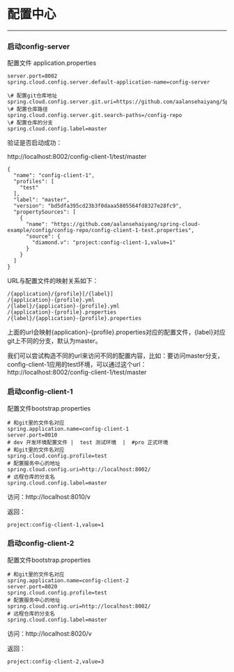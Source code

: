 # 配置中心

---

### 启动config-server

配置文件 application.properties

```
server.port=8002
spring.cloud.config.server.default-application-name=config-server

\# 配置git仓库地址
spring.cloud.config.server.git.uri=https://github.com/aalansehaiyang/SpringCloudConfig.git
\# 配置仓库路径
spring.cloud.config.server.git.search-paths=/config-repo
\# 配置仓库的分支
spring.cloud.config.label=master
```


验证是否启动成功：

http://localhost:8002/config-client-1/test/master

```
{
  "name": "config-client-1",
  "profiles": [
    "test"
  ],
  "label": "master",
  "version": "bd5dfa395cd23b3f0daaa5805564fd8327e28fc9",
  "propertySources": [
    {
      "name": "https://github.com/aalansehaiyang/spring-cloud-example/config/config-repo/config-client-1-test.properties",
      "source": {
        "diamond.v": "project:config-client-1,value=1"
      }
    }
  ]
}
```

URL与配置文件的映射关系如下：

```
/{application}/{profile}[/{label}]
/{application}-{profile}.yml
/{label}/{application}-{profile}.yml
/{application}-{profile}.properties
/{label}/{application}-{profile}.properties
```
上面的url会映射{application}-{profile}.properties对应的配置文件，{label}对应git上不同的分支，默认为master。

我们可以尝试构造不同的url来访问不同的配置内容，比如：要访问master分支，config-client-1应用的test环境，可以通过这个url：http://localhost:8002/config-client-1/test/master

### 启动config-client-1


配置文件bootstrap.properties

```
# 和git里的文件名对应
spring.application.name=config-client-1
server.port=8010
# dev 开发环境配置文件 |  test 测试环境  |  #pro 正式环境
# 和git里的文件名对应
spring.cloud.config.profile=test
# 配置服务中心的地址
spring.cloud.config.uri=http://localhost:8002/
# 远程仓库的分支名
spring.cloud.config.label=master
```


访问：http://localhost:8010/v

返回：

```
project:config-client-1,value=1
```

### 启动config-client-2

配置文件bootstrap.properties

```
# 和git里的文件名对应
spring.application.name=config-client-2
server.port=8020
spring.cloud.config.profile=test
# 配置服务中心的地址
spring.cloud.config.uri=http://localhost:8002/
# 远程仓库的分支名
spring.cloud.config.label=master
```

访问：http://localhost:8020/v

返回：

```
project:config-client-2,value=3
```
